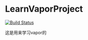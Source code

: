 # LearnVaporProject

[![Build Status](https://travis-ci.org/FightingLB/LearnVapor.svg?branch=master)](https://travis-ci.org/FightingLB/LearnVapor)

这是用来学习vapor的
